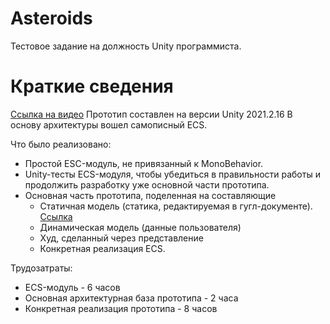# Asteroids

Тестовое задание на должность Unity программиста.

# Краткие сведения

[Ссылка на видео](https://youtu.be/TziBbhluOw0)
Прототип составлен на версии Unity 2021.2.16
В основу архитектуры вошел самописный ECS. 

Что было реализовано:
* Простой ESC-модуль, не привязанный к MonoBehavior.
* Unity-тесты ECS-модуля, чтобы убедиться в правильности работы и продолжить разработку уже основной части прототипа.
* Основная часть прототипа, поделенная на составляющие
    * Статичная модель (статика, редактируемая в гугл-документе). [Ссылка](https://docs.google.com/spreadsheets/d/1lMDrAV8RbK0EaMmLNgDRTB4vt__yPoYxj6K6fLZJ-Ig/edit?usp=drive_web&ouid=110819132216079676028)
    * Динамическая модель (данные пользователя)
    * Худ, сделанный через представление
    * Конкретная реализация ECS.

Трудозатраты:
* ECS-модуль - 6 часов
* Основная архитектурная база прототипа - 2 часа
* Конкретная реализация прототипа - 8 часов
